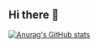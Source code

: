 ## Hi there 👋

[![Anurag's GitHub stats](https://github-readme-stats.vercel.app/api?username=ErikKFHedlund)](https://github.com/anuraghazra/github-readme-stats)
